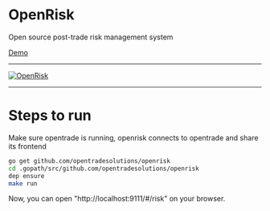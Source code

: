 # OpenRisk
Open source post-trade risk management system

[Demo](http://demo.opentradesolutions.com/#/risk)

---

[![OpenRisk](https://github.com/opentradesolutions/openrisk/blob/master/screencapture.png)](https://raw.githubusercontent.com/opentradesolutions/openrisk/master/screencapture.png)

---

# Steps to run
Make sure opentrade is running, openrisk connects to opentrade and share its frontend
```bash
go get github.com/opentradesolutions/openrisk
cd .gopath/src/github.com/opentradesolutions/openrisk
dep ensure
make run
```
Now, you can open "http://localhost:9111/#/risk" on your browser.
